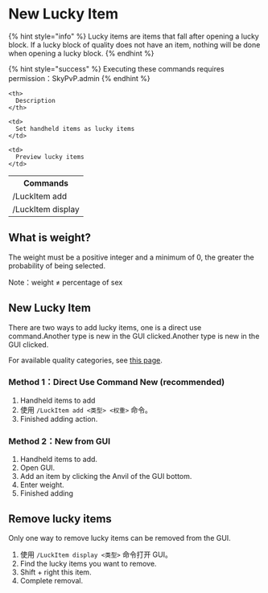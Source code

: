 # New Lucky Item

{% hint style="info" %}
Lucky items are items that fall after opening a lucky block. If a lucky block of quality does not have an item, nothing will be done when opening a lucky block.
{% endhint %}

{% hint style="success" %}
Executing these commands requires permission：SkyPvP.admin
{% endhint %}

<table spaces-before="0">
  <tr>
    <th>
      Commands
    </th>
    
    <th>
      Description
    </th>
  </tr>
  
  <tr>
    <td>
      /LuckItem add <type> <weight>
    </td>
    
    <td>
      Set handheld items as lucky items
    </td>
  </tr>
  
  <tr>
    <td>
      /LuckItem display <type>
    </td>
    
    <td>
      Preview lucky items
    </td>
  </tr>
</table>

## What is weight?

The weight must be a positive integer and a minimum of 0, the greater the probability of being selected.

Note：weight ≠ percentage of sex

## New Lucky Item

There are two ways to add lucky items, one is a direct use command.Another type is new in the GUI clicked.Another type is new in the GUI clicked.

For available quality categories, see [this page](broken-reference/).

### Method 1：Direct Use Command New (recommended)

1. Handheld items to add
2. 使用 `/LuckItem add <类型> <权重>` 命令。
3. Finished adding action.

### Method 2：New from GUI

1. Handheld items to add.
2. Open GUI.
3. Add an item by clicking the Anvil of the GUI bottom.
4. Enter weight.
5. Finished adding

## Remove lucky items

Only one way to remove lucky items can be removed from the GUI.

1. 使用 `/LuckItem display <类型>` 命令打开 GUI。
2. Find the lucky items you want to remove.
3. Shift + right this item.
4. Complete removal.
